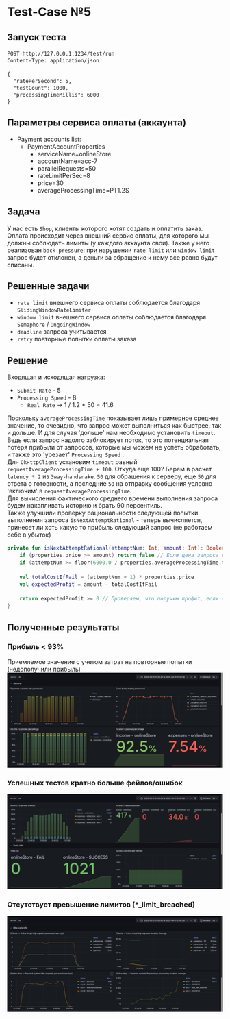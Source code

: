 # Test-Case №5

## Запуск теста
```http request
POST http://127.0.0.1:1234/test/run
Content-Type: application/json

{
  "ratePerSecond": 5,
  "testCount": 1000,
  "processingTimeMillis": 6000
}
```

## Параметры сервиса оплаты (аккаунта)

* Payment accounts list:
    + PaymentAccountProperties
        - serviceName=onlineStore
        - accountName=acc-7
        - parallelRequests=50
        - rateLimitPerSec=8
        - price=30
        - averageProcessingTime=PT1.2S

## Задача

У нас есть `Shop`, клиенты которого хотят создать и оплатить заказ. Оплата происходит через внешний сервис оплаты,
для которого мы должны соблюдать лимиты (у каждого аккаунта свои). Также у него реализован `back pressure`:
при нарушении `rate limit` или `window limit` запрос будет отклонен, а деньги за обращение к нему все равно будут списаны.

## Решенные задачи

* `rate limit` внешнего сервиса оплаты соблюдается благодаря `SlidingWindowRateLimiter`
* `window limit` внешнего сервиса оплаты соблюдается благодаря `Semaphore` / `OngoingWindow`
* `deadline` запроса учитывается
* `retry` повторные попытки оплаты заказа

## Решение

Входящая и исходящая нагрузка:
* `Submit Rate` - 5
* `Processing Speed` - 8
    + `Real Rate` -> 1 / 1.2 * 50 = 41.6

Поскольку `averageProcessingTime` показывает лишь примерное среднее значение, то очевидно, что запрос может выполниться как быстрее, так и дольше.
И для случая 'дольше' нам необходимо установить `timeout`. Ведь если запрос надолго заблокирует поток, то это потенциальная потеря прибыли от запросов,
которые мы можем не успеть обработать, и также это 'урезает' `Processing Speed` . <br />
Для `OkHttpClient` установим `timeout` равный `requestAverageProcessingTime + 100`. Откуда еще 100? Берем в расчет `latency * 2` из `3way-handsnake`. 
`50` для обращения к серверу, еще `50` для ответа о готовности, а последние `50` на отправку сообщения условно 'включим' в `requestAverageProcessingTime`. <br />
Для вычисления фактического среднего времени выполнения запроса будем накапливать историю и брать 90 персентиль. <br />
Также улучшили проверку рациональности следующей попытки выполнения запроса `isNextAttemptRational` - теперь вычисляется, принесет ли хоть какую то прибыль следующий запрос (не работаем себе в убыток)

```kotlin
private fun isNextAttemptRational(attemptNum: Int, amount: Int): Boolean {
    if (properties.price >= amount) return false // Если цена запроса выше, чем прибыль целого заказа
    if (attemptNum >= floor(6000.0 / properties.averageProcessingTime.toMillis())) return false  // Если кол-во возможных попыток истекло

    val totalCostIfFail = (attemptNum + 1) * properties.price
    val expectedProfit = amount - totalCostIfFail

    return expectedProfit >= 0 // Проверяем, что получим профит, если сделаем еще одну попытку
}
```

## Полученные результаты

### Прибыль < 93%
Приемлемое значение с учетом затрат на повторные попытки (недополучили прибыль)
![](/doc/images/metrics_1.png)
### Успешных тестов кратно больше фейлов/ошибок
![](/doc/images/metrics_2.png)
### Отсутствует превышение лимитов (*_limit_breached)
![](/doc/images/metrics_3.png)